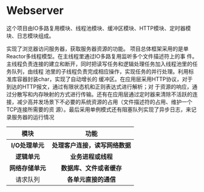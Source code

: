 # Webserver
这个项目由IO多路复用模块、线程池模块、缓冲区模块、HTTP模块、定时器模块、日志模块组成。

实现了浏览器访问服务器，获取服务器资源的功能。
项目总体框架采用的是单Reactor多线程模型。在主线程里通过IO多路复用监听多个文件描述符上的事
件。主线程负责连接的建立和断开，同时把读写任务和逻辑处理任务加入线程池里的任务队列，由线程
池里的子线程负责完成相应操作，实现任务的并行处理。利用标准库容器封装char，实现了自动增长的
缓冲区。在应用层采用HTTP协议，对于到达的HTTP报文，通过有限状态机和正则表达式进行解析；对
于资源的响应，通过分散写和内存映射的方式进行传输。还有在应用层通过定时器来清除不活跃的连
接，减少高并发场景下不必要的系统资源的占用（文件描述符的占用、维护一个TCP连接所需要的资
源）。最后采用单例模式还有阻塞队列实现了异步日志，来记录服务器的运行情况

|   **模块**    |      **功能**       |
|:-----------:|:-----------------:| 
| **I/O处理单元** | **处理客户连接，读写网络数据** |
|    **逻辑单元**     |    **业务进程或线程**    |
|   **网络存储单元**    |  **数据库、文件或者缓存**   |
|    请求队列     |   **各单元直接的通信**    |


